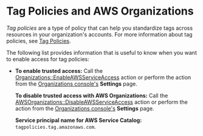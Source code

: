 # Tag Policies and AWS Organizations<a name="orgs_integrate_services-tag-policies"></a>

*Tag policies* are a type of policy that can help you standardize tags across resources in your organization's accounts\. For more information about tag policies, see [Tag Policies](orgs_manage_policies_tag-policies.md)\. 

The following list provides information that is useful to know when you want to enable access for tag policies:
+ **To enable trusted access:** Call the [Organizations::EnableAWSServiceAccess](https://docs.aws.amazon.com/organizations/latest/APIReference/API_EnableAWSServiceAccess.html) action or perform the action from the [ Organizations console's](https://console.aws.amazon.com/organizations;) **Settings** page\. 

  **To disable trusted access with AWS Organizations:** Call the [AWSOrganizations::DisableAWSServiceAccess](https://docs.aws.amazon.com/organizations/latest/APIReference/API_DisableAWSServiceAccess.html) action or perform the action from the [ Organizations console's](https://console.aws.amazon.com/organizations;) **Settings** page\.

  **Service principal name for AWS Service Catalog:** `tagpolicies.tag.amazonaws.com`\.